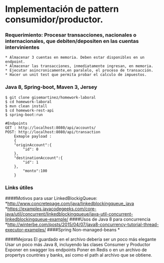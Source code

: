 # Implementación de pattern consumidor/productor. 



### Requerimiento: Procesar transacciones, nacionales o internacionales, que debiten/depositen en las cuentas intervinientes

	* Almacenar 3 cuentas en memoria. Deben estar disponibles en un endpoint.
	* Almacenar las transacciones, inmediatamente ingresan, en memoria.
	* Ejecutar asincronicamente,en paralelo, el proceso de transacción.
	* Hacer un unit test que permita probar el calculo de impuestos. 
### Java 8, Spring-boot, Maven 3, Jersey
	$ git clone gisemartinez/homework-laboral
	$ cd homework-laboral
	$ mvn clean install
	$ cd homework-rest-api
	$ spring-boot:run
	
	#Endpoints
	GET : http://localhost:8080/api/accounts/
	POST: http://localhost:8080/api/transaction
		Exmaple payload : 
		{
		"originAccount":{
			"id": 0
		},
		"destinationAccount":{
			"id": 1
		},
			"monto":100
		}

### Links útiles

####Motivos para usar LinkedBlockigQueue: 
		*http://www.concretepage.com/java/linkedblockingqueue_java
		*https://examples.javacodegeeks.com/core-java/util/concurrent/linkedblockingqueue/java-util-concurrent-linkedblockingqueue-example/
####Usos de Java 8 para concurrencia
		*http://winterbe.com/posts/2015/04/07/java8-concurrency-tutorial-thread-executor-examples/
####Spring Non-managed-beans
		*
	
####Mejoras
	El guardado en el archivo debería ser un poco más elegante
	Usar un poco más Java 8, incluyendo las clases Consumer y Productor
	Exponer en swagger los endpoints
	Poner en Redis o en un archivo de propertys countries y banks, así como el path al archivo que se obtiene. 
